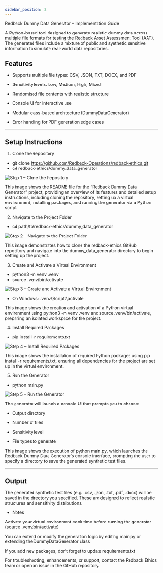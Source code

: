 ```yaml
---
sidebar_position: 2
---
```


 Redback Dummy Data Generator – Implementation Guide

A Python-based tool designed to generate realistic dummy data across multiple file formats for testing the Redback Asset Assessment Tool (AAT). The generated files include a mixture of public and synthetic sensitive information to simulate real-world data repositories.

## Features

- Supports multiple file types: CSV, JSON, TXT, DOCX, and PDF

- Sensitivity levels: Low, Medium, High, Mixed

- Randomised file contents with realistic structure

- Console UI for interactive use

- Modular class-based architecture (DummyDataGenerator)

- Error handling for PDF generation edge cases

---

## Setup Instructions

1. Clone the Repository

- git clone https://github.com/Redback-Operations/redback-ethics.git
- cd redback-ethics/dummy_data_generator

![Step 1 – Clone the Repository](./Photos/DumbyData1.png)

This image shows the README file for the “Redback Dummy Data Generator” project, providing an overview of its features and detailed setup instructions, including cloning the repository, setting up a virtual environment, installing packages, and running the generator via a Python script.




2. Navigate to the Project Folder

- cd path/to/redback-ethics/dummy_data_generator

![Step 2 – Navigate to the Project Folder](./Photos/DumbyData2.png)

This image demonstrates how to clone the redback-ethics GitHub repository and navigate into the dummy_data_generator directory to begin setting up the project.



3. Create and Activate a Virtual Environment

- python3 -m venv .venv
- source .venv/bin/activate

![Step 3 – Create and Activate a Virtual Environment](./Photos/DumbyData3.png)

- On Windows: .venv\Scripts\activate

This image shows the creation and activation of a Python virtual environment using python3 -m venv .venv and source .venv/bin/activate, preparing an isolated workspace for the project.



4. Install Required Packages

- pip install -r requirements.txt

![Step 4 – Install Required Packages](./Photos/DumbyData4.png)

This image shows the installation of required Python packages using pip install -r requirements.txt, ensuring all dependencies for the project are set up in the virtual environment.


5. Run the Generator

- python main.py

![Step 5 – Run the Generator](./Photos/DumbyData5.png)

The generator will launch a console UI that prompts you to choose:

- Output directory

- Number of files

- Sensitivity level

- File types to generate

This image shows the execution of python main.py, which launches the Redback Dummy Data Generator’s console interface, prompting the user to specify a directory to save the generated synthetic test files.

---


## Output

The generated synthetic test files (e.g. .csv, .json, .txt, .pdf, .docx) will be saved in the directory you specified. These are designed to reflect realistic structures and sensitivity distributions.

-  Notes

Activate your virtual environment each time before running the generator (source .venv/bin/activate)

You can extend or modify the generation logic by editing main.py or extending the DummyDataGenerator class

If you add new packages, don’t forget to update requirements.txt

For troubleshooting, enhancements, or support, contact the Redback Ethics team or open an issue in the GitHub repository.



